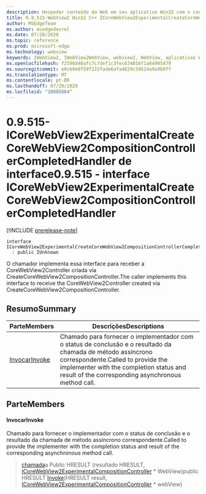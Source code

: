 ```yaml
---
description: Hospedar conteúdo da Web em seu aplicativo Win32 com o controle WebView2 do Microsoft Edge
title: 0.9.515-WebView2 Win32 C++ ICoreWebView2ExperimentalCreateCoreWebView2CompositionControllerCompletedHandler
author: MSEdgeTeam
ms.author: msedgedevrel
ms.date: 07/20/2020
ms.topic: reference
ms.prod: microsoft-edge
ms.technology: webview
keywords: IWebView2, IWebView2WebView, webview2, WebView, aplicativos Win32, Win32, Edge, ICoreWebView2, ICoreWebView2Controller, controle do navegador, HTML Edge
ms.openlocfilehash: f2598d40afc7c7def1c3fec634016f1a64905479
ms.sourcegitcommit: e0cb9e6f59f222fade6afa4829c59524a9a9b9ff
ms.translationtype: MT
ms.contentlocale: pt-BR
ms.lasthandoff: 07/20/2020
ms.locfileid: "10885664"
---
```

# <span data-ttu-id="fc981-104">0.9.515-ICoreWebView2ExperimentalCreateCoreWebView2CompositionControllerCompletedHandler de interface</span><span class="sxs-lookup"><span data-stu-id="fc981-104">0.9.515 - interface ICoreWebView2ExperimentalCreateCoreWebView2CompositionControllerCompletedHandler</span></span> 

[!INCLUDE [prerelease-note](../../includes/prerelease-note.md)]

```
interface ICoreWebView2ExperimentalCreateCoreWebView2CompositionControllerCompletedHandler
  : public IUnknown
```

<span data-ttu-id="fc981-105">O chamador implementa essa interface para receber a CoreWebView2Controller criada via CreateCoreWebView2CompositionController.</span><span class="sxs-lookup"><span data-stu-id="fc981-105">The caller implements this interface to receive the CoreWebView2Controller created via CreateCoreWebView2CompositionController.</span></span>

## <span data-ttu-id="fc981-106">Resumo</span><span class="sxs-lookup"><span data-stu-id="fc981-106">Summary</span></span>

 <span data-ttu-id="fc981-107">Parte</span><span class="sxs-lookup"><span data-stu-id="fc981-107">Members</span></span>                        | <span data-ttu-id="fc981-108">Descrições</span><span class="sxs-lookup"><span data-stu-id="fc981-108">Descriptions</span></span>
--------------------------------|---------------------------------------------
[<span data-ttu-id="fc981-109">Invocar</span><span class="sxs-lookup"><span data-stu-id="fc981-109">Invoke</span></span>](#invoke) | <span data-ttu-id="fc981-110">Chamado para fornecer o implementador com o status de conclusão e o resultado da chamada de método assíncrono correspondente.</span><span class="sxs-lookup"><span data-stu-id="fc981-110">Called to provide the implementer with the completion status and result of the corresponding asynchronous method call.</span></span>

## <span data-ttu-id="fc981-111">Parte</span><span class="sxs-lookup"><span data-stu-id="fc981-111">Members</span></span>

#### <span data-ttu-id="fc981-112">Invocar</span><span class="sxs-lookup"><span data-stu-id="fc981-112">Invoke</span></span> 

<span data-ttu-id="fc981-113">Chamado para fornecer o implementador com o status de conclusão e o resultado da chamada de método assíncrono correspondente.</span><span class="sxs-lookup"><span data-stu-id="fc981-113">Called to provide the implementer with the completion status and result of the corresponding asynchronous method call.</span></span>

> <span data-ttu-id="fc981-114">[chamada](#invoke)a Public HRESULT (resultado HRESULT, [ICoreWebView2ExperimentalCompositionController](icorewebview2experimentalcompositioncontroller.md) \* WebView)</span><span class="sxs-lookup"><span data-stu-id="fc981-114">public HRESULT [Invoke](#invoke)(HRESULT result, [ICoreWebView2ExperimentalCompositionController](icorewebview2experimentalcompositioncontroller.md) \* webView)</span></span>


